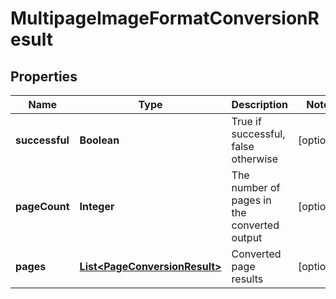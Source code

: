 
# MultipageImageFormatConversionResult

## Properties
Name | Type | Description | Notes
------------ | ------------- | ------------- | -------------
**successful** | **Boolean** | True if successful, false otherwise |  [optional]
**pageCount** | **Integer** | The number of pages in the converted output |  [optional]
**pages** | [**List&lt;PageConversionResult&gt;**](PageConversionResult.md) | Converted page results |  [optional]



